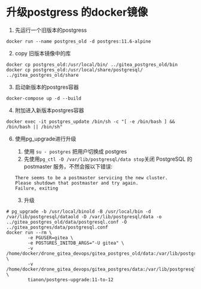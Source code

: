 # 升级postgress 的docker镜像

1. 先运行一个旧版本的postgress

``` shell
docker run --name postgres_old -d postgres:11.6-alpine
```

2. copy 旧版本镜像中的库

```shell
docker cp postgres_old:/usr/local/bin/ ../gitea_postgres_old/bin
docker cp postgres_old:/usr/local/share/postgresql/ ../gitea_postgres_old/share
```

3. 启动新版本的postgres容器

```shell
docker-compose up -d --build
```

4. 附加进入新版本postgres容器

```shell
docker exec -it postgres_update /bin/sh -c "[ -e /bin/bash ] && /bin/bash || /bin/sh"
```

6. 使用pg_upgrade进行升级
   1. 使用 `su - postgres` 把用户切换成 postgres
   2. 先使用`pg_ctl -D /var/lib/postgresql/data stop`关闭 PostgreSQL 的 postmaster 服务，不然会报以下错误:

    ```shell
    There seems to be a postmaster servicing the new cluster.
    Please shutdown that postmaster and try again.
    Failure, exiting
    ```

   3. 升级

```shell
# pg_upgrade -b /usr/local/binold -B /usr/local/bin -d /var/lib/postgresql/dataold -D /var/lib/postgresql/data -o ../gitea_postgres_old/data/postgresql.conf -O ../gitea_postgres/data/postgresql.conf
docker run --rm \
        -e PGUSER=gitea \
        -e POSTGRES_INITDB_ARGS="-U gitea" \
        -v /home/docker/drone_gitea_devops/gitea_postgres_old/data:/var/lib/postgresql/11/data \
        -v /home/docker/drone_gitea_devops/gitea_postgres/data:/var/lib/postgresql/12/data \
        tianon/postgres-upgrade:11-to-12
```
